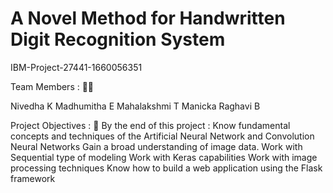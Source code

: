 # A Novel Method for Handwritten Digit Recognition System 

IBM-Project-27441-1660056351

Team Members : 👨‍💻

Nivedha K 
Madhumitha E
Mahalakshmi T
Manicka Raghavi B


Project Objectives : 💫
By the end of this project :
Know fundamental concepts and techniques of the Artificial Neural Network and Convolution Neural Networks
Gain a broad understanding of image data.
Work with Sequential type of modeling
Work with Keras capabilities
Work with image processing techniques
Know how to build a web application using the Flask framework
